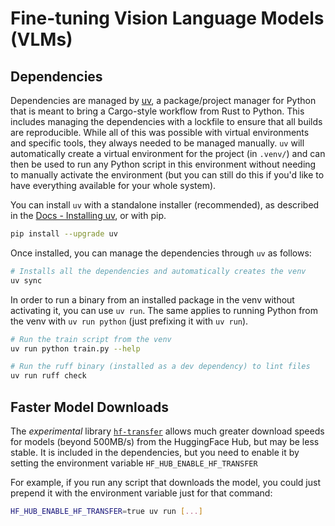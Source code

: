 # Fine-tuning Vision Language Models (VLMs)

## Dependencies

Dependencies are managed by [uv][uv], a package/project manager for Python that is meant to bring a Cargo-style workflow
from Rust to Python. This includes managing the dependencies with a lockfile to ensure that all builds are reproducible.
While all of this was possible with virtual environments and specific tools, they always needed to be managed manually.
`uv` will automatically create a virtual environment for the project (in `.venv/`) and can then be used to run any
Python script in this environment without needing to manually activate the environment (but you can still do this if
you'd like to have everything available for your whole system).

You can install `uv` with a standalone installer (recommended), as described in the [Docs - Installing uv][uv-install],
or with pip.

```sh
pip install --upgrade uv
```

Once installed, you can manage the dependencies through `uv` as follows:

```sh
# Installs all the dependencies and automatically creates the venv
uv sync
```

In order to run a binary from an installed package in the venv without activating it, you can use `uv run`. The same
applies to running Python from the venv with `uv run python` (just prefixing it with `uv run`).

```sh
# Run the train script from the venv
uv run python train.py --help

# Run the ruff binary (installed as a dev dependency) to lint files
uv run ruff check
```

## Faster Model Downloads

The *experimental* library [`hf-transfer`][hf-transfer] allows much greater download speeds for models (beyond 500MB/s) from the
HuggingFace Hub, but may be less stable. It is included in the dependencies, but you need to enable it by setting the
environment variable `HF_HUB_ENABLE_HF_TRANSFER`

For example, if you run any script that downloads the model, you could just prepend it with the environment variable
just for that command:

```sh
HF_HUB_ENABLE_HF_TRANSFER=true uv run [...]
```

[hf-transfer]: https://github.com/huggingface/hf_transfer
[uv]: https://github.com/astral-sh/uv
[uv-install]: https://docs.astral.sh/uv/getting-started/installation/
